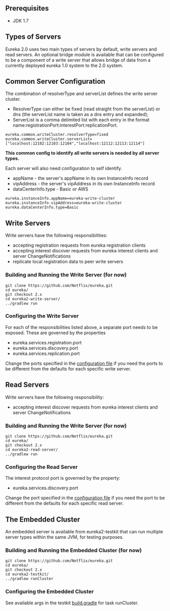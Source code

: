 ## Prerequisites
* JDK 1.7

## Types of Servers
Eureka 2.0 uses two main types of servers by default, write servers and read servers. An optional bridge module is available that can be configured to be a component of a write server that allows bridge of data from a currently deployed eureka 1.0 system to the 2.0 system.

## Common Server Configuration
The combination of resolverType and serverList defines the write server cluster.
* ResolverType can either be fixed (read straight from the serverList) or dns (the serverList name is taken as a dns entry and expanded);
* ServerList is a comma delimited list with each entry in the format name:registrationPort:interestPort:replicationPort.
```
eureka.common.writeCluster.resolverType=fixed
eureka.common.writeCluster.serverList=["localhost:12102:12103:12104","localhost:12112:12113:12114"]
```

**This common config to identify all write servers is needed by all server types.**

Each server will also need configuration to self identify.
* appName - the server's appName in its own InstanceInfo record
* vipAddress - the server's vipAddress in its own InstanceInfo record
* dataCenterInfo.type - Basic or AWS
```
eureka.instanceInfo.appName=eureka-write-cluster
eureka.instanceInfo.vipAddress=eureka-write-cluster
eureka.dataCenterInfo.type=Basic
```

## Write Servers
Write servers have the following responsibilities:
* accepting registration requests from eureka registration clients
* accepting interest discover requests from eureka interest clients and server ChangeNotifications
* replicate local registration data to peer write servers

### Building and Running the Write Server (for now)
```
git clone https://github.com/Netflix/eureka.git
cd eureka/
git checkout 2.x
cd eureka2-write-server/
../gradlew run
```
### Configuring the Write Server
For each of the responsibilities listed above, a separate port needs to be exposed. These are governed by the properties
* eureka.services.registration.port
* eureka.services.discovery.port
* eureka.services.replication.port

Change the ports specified in the [configuration file](../blob/2.x/eureka2-write-server/src/main/resources/eureka-write-server.properties) if you need the ports to be different from the defaults for each specific write server.

## Read Servers

Write servers have the following responsibility:
* accepting interest discover requests from eureka interest clients and server ChangeNotifications

### Building and Running the Write Server (for now)
```
git clone https://github.com/Netflix/eureka.git
cd eureka/
git checkout 2.x
cd eureka2-read-server/
../gradlew run
```
### Configuring the Read Server
The interest protocol port is governed by the property:
* eureka.services.discovery.port

Change the port specified in the [configuration file](../blob/2.x/eureka2-read-server/src/main/resources/eureka-read-server.properties) if you need the port to be different from the defaults for each specific read server.

## The Embedded Cluster
An embedded server is available from eureka2-testkit that can run multiple server types within the same JVM, for testing purposes.

### Building and Running the Embedded Cluster (for now)
```
git clone https://github.com/Netflix/eureka.git
cd eureka/
git checkout 2.x
cd eureka2-testkit/
../gradlew runCluster
```
### Configuring the Embedded Cluster
See available args in the testkit [build.gradle](../blob/2.x/eureka2-testkit/build.gradle) for task runCluster.
